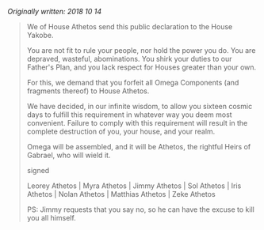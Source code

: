 *Originally written: 2018 10 14*
>We of House Athetos send this public declaration to the House Yakobe.
>
>You are not fit to rule your people, nor hold the power you do. You are depraved, wasteful, abominations. You shirk your duties to our Father's Plan, and you lack respect for Houses greater than your own.
>
>For this, we demand that you forfeit all Omega Components (and fragments thereof) to House Athetos.
>
>We have decided, in our infinite wisdom, to allow you sixteen cosmic days to fulfill this requirement in whatever way you deem most convenient. Failure to comply with this requirement will result in the complete destruction of you, your house, and your realm.
>
>Omega will be assembled, and it will be Athetos, the rightful Heirs of Gabrael, who will wield it.
>
>signed
>
>Leorey Athetos | Myra Athetos | Jimmy Athetos | Sol Athetos | Iris Athetos | Nolan Athetos | Matthias Athetos | Zeke Athetos
>
>PS: Jimmy requests that you say no, so he can have the excuse to kill you all himself.